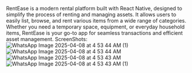 RentEase is a modern rental platform built with React Native, designed to simplify the process of renting and managing assets. It allows users to easily list, browse, and rent various items from a wide range of categories. Whether you need a temporary space, equipment, or everyday household items, RentEase is your go-to app for seamless transactions and efficient asset management.
ScreenShots:
![WhatsApp Image 2025-04-08 at 4 53 44 AM (1)](https://github.com/user-attachments/assets/b3204577-09f9-478a-96d3-3c0ab59f1213)
![WhatsApp Image 2025-04-08 at 4 53 44 AM](https://github.com/user-attachments/assets/ab382af5-5d89-4e51-b798-82ec1f244292)
![WhatsApp Image 2025-04-08 at 4 53 43 AM](https://github.com/user-attachments/assets/ce051665-dd58-4cd0-a0cf-f7ee58c24f88)
![WhatsApp Image 2025-04-08 at 4 53 43 AM (1)](https://github.com/user-attachments/assets/ca839dee-3bfe-4071-a640-600a78d16749)
